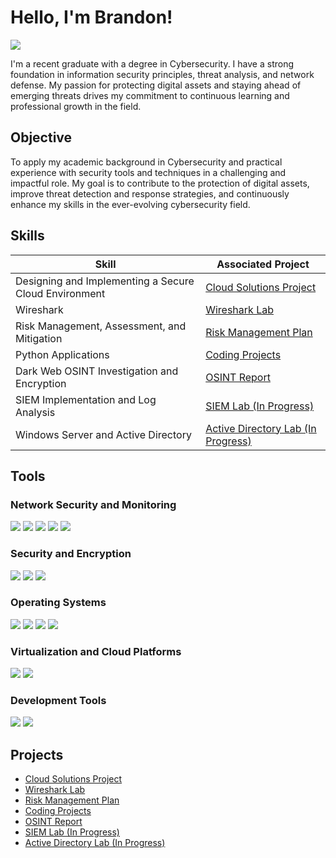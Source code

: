 # Hello, I'm Brandon!
<a href="https://www.linkedin.com/in/brandon-luff5/"><img src="https://img.shields.io/badge/-LinkedIn-0072b1?&style=for-the-badge&logo=linkedin&logoColor=white" /></a>

I'm a recent graduate with a degree in Cybersecurity. I have a strong foundation in information security principles, threat analysis, and network defense. My passion for protecting digital assets and staying ahead of emerging threats drives my commitment to continuous learning and professional growth in the field.

## Objective

To apply my academic background in Cybersecurity and practical experience with security tools and techniques in a challenging and impactful role. My goal is to contribute to the protection of digital assets, improve threat detection and response strategies, and continuously enhance my skills in the ever-evolving cybersecurity field.

## Skills

| Skill                                                 | Associated Project         |
|-------------------------------------------------------|----------------------------|
| Designing and Implementing a Secure Cloud Environment | <a href="https://github.com/brandon-luff/Cloud-Solutions-Project">Cloud Solutions Project</a>|
| Wireshark                                             | <a href="https://github.com/brandon-luff/Wireshark-Lab/blob/main/README.md">Wireshark Lab</a>|
| Risk Management, Assessment, and Mitigation           | <a href="https://github.com/brandon-luff/Risk-Management-Plan">Risk Management Plan</a>|
| Python Applications                                   | <a href="https://github.com/brandon-luff/Coding-Projects/blob/main/README.md">Coding Projects</a>|
| Dark Web OSINT Investigation and Encryption           | <a href="https://github.com/brandon-luff/OSINT-Report/blob/main/README.md">OSINT Report</a>|
| SIEM Implementation and Log Analysis                  | <a href="https://github.com/brandon-luff/SIEM-Lab/blob/main/README.md">SIEM Lab (In Progress)</a>|
| Windows Server and Active Directory                   | <a href="https://github.com/brandon-luff/Active-Directory-Lab/blob/main/README.md">Active Directory Lab (In Progress)</a>|

## Tools

### Network Security and Monitoring
<div>
    <img src="https://img.shields.io/badge/-Wireshark-1679A7?&style=for-the-badge&logo=Wireshark&logoColor=white" />
    <img src="https://img.shields.io/badge/-Nmap-0078D7?&style=for-the-badge&logo=Nmap&logoColor=white" />
    <img src="https://img.shields.io/badge/-Snort-FF0000?&style=for-the-badge&logo=Snort&logoColor=white" />
    <img src="https://img.shields.io/badge/-Splunk-000000?&style=for-the-badge&logo=Splunk&logoColor=white" />
    <img src="https://img.shields.io/badge/-VirusTotal-394EFF?&style=for-the-badge&logo=VirusTotal&logoColor=white" />
</div>

### Security and Encryption
<div>
    <img src="https://img.shields.io/badge/-PGP-008000?&style=for-the-badge&logo=PGP&logoColor=white" />
    <img src="https://img.shields.io/badge/-Active%20Directory-0082C9?&style=for-the-badge&logo=Microsoft&logoColor=white" />
    <img src="https://img.shields.io/badge/-Tor-7E4798?&style=for-the-badge&logo=Tor%20Project&logoColor=white" />
</div>

### Operating Systems
<div>
    <img src="https://img.shields.io/badge/-Windows-0078D6?&style=for-the-badge&logo=Windows&logoColor=white" />
    <img src="https://img.shields.io/badge/-Windows%20Server-0078D6?&style=for-the-badge&logo=Windows&logoColor=white" />
    <img src="https://img.shields.io/badge/-Linux-FCC624?&style=for-the-badge&logo=Linux&logoColor=black" />
    <img src="https://img.shields.io/badge/-Tails-56347D?&style=for-the-badge&logo=Tails&logoColor=white" />
</div>

### Virtualization and Cloud Platforms
<div>
    <img src="https://img.shields.io/badge/-AWS-FF9900?&style=for-the-badge&logo=Amazon%20AWS&logoColor=232F3E" />
    <img src="https://img.shields.io/badge/-VirtualBox-183A61?&style=for-the-badge&logo=VirtualBox&logoColor=white" />
</div>

### Development Tools
<div>
    <img src="https://img.shields.io/badge/-Visual%20Studio-5C2D91?&style=for-the-badge&logo=Visual%20Studio&logoColor=white" />
    <img src="https://img.shields.io/badge/-Python-3776AB?&style=for-the-badge&logo=Python&logoColor=white" />
</div>



## Projects
- <a href="https://github.com/brandon-luff/Cloud-Solutions-Project">Cloud Solutions Project</a>
- <a href="https://github.com/brandon-luff/Wireshark-Lab/blob/main/README.md">Wireshark Lab</a>
- <a href="https://github.com/brandon-luff/Risk-Management-Plan">Risk Management Plan</a>
- <a href="https://github.com/brandon-luff/Coding-Projects/blob/main/README.md">Coding Projects</a>
- <a href="https://github.com/brandon-luff/OSINT-Report/blob/main/README.md">OSINT Report</a>
- <a href="https://github.com/brandon-luff/SIEM-Lab/blob/main/README.md">SIEM Lab (In Progress)</a>
- <a href="https://github.com/brandon-luff/Active-Directory-Lab/blob/main/README.md">Active Directory Lab (In Progress)</a>
